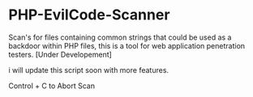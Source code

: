 # PHP-EvilCode-Scanner
Scan's for files containing common strings that could be used as a backdoor within PHP files, this is a tool for web application penetration testers. [Under Developement]

i will update this script soon with more features.

Control + C to Abort Scan
